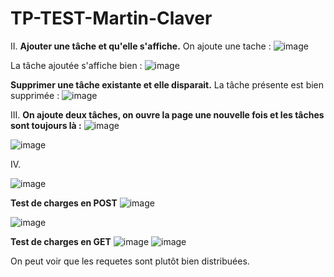 # TP-TEST-Martin-Claver
II.
**Ajouter une tâche et qu'elle s'affiche.**
On ajoute une tache :
![image](https://github.com/user-attachments/assets/9f067c62-1b58-4ebf-9389-0d05203701cb)

La tâche ajoutée s'affiche bien :
![image](https://github.com/user-attachments/assets/1327ba3c-9526-4140-b08c-1e4599282754)

**Supprimer une tâche existante et elle disparait.**
La tâche présente est bien supprimée :
![image](https://github.com/user-attachments/assets/395b21f8-f4bc-48a2-ac00-73cc8d4ee514)

III.
**On ajoute deux tâches, on ouvre la page une nouvelle fois et les tâches sont toujours là :**
![image](https://github.com/user-attachments/assets/b26df18d-38d9-45a0-8d78-756830d8c25a)

![image](https://github.com/user-attachments/assets/6b25acaa-a431-4d7d-bc1d-5ceeb02fe551)

IV.

![image](https://github.com/user-attachments/assets/8a8296a0-6c4a-4ac3-b654-0d275c201b0c)

**Test de charges en POST**
![image](https://github.com/user-attachments/assets/3f1faf97-fb4a-4b87-be5b-c2fc64263ecf)

![image](https://github.com/user-attachments/assets/8523a397-1fbe-4488-8bba-6a108b0b92b9)

**Test de charges en GET**
![image](https://github.com/user-attachments/assets/fe3b5f21-289c-4878-996b-2285b991eaf8)
![image](https://github.com/user-attachments/assets/ba9de90b-5258-4357-b2c8-5d4b56ac7f37)

On peut voir que les requetes sont plutôt bien distribuées.


